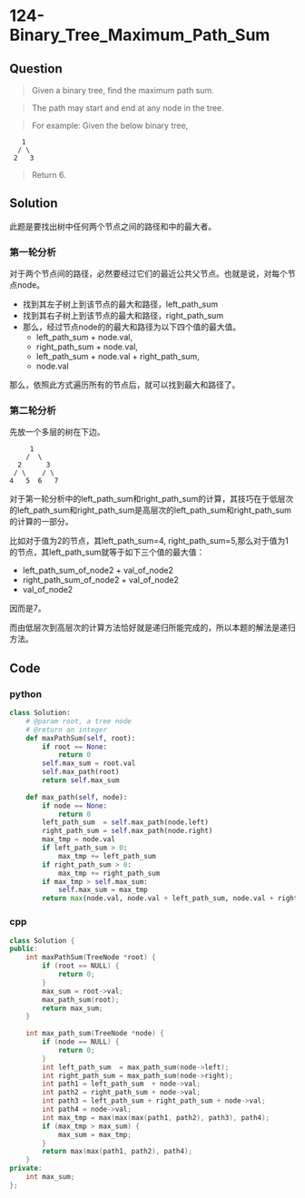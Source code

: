 # 124-Binary_Tree_Maximum_Path_Sum

## Question

> Given a binary tree, find the maximum path sum.

> The path may start and end at any node in the tree.

> For example:
> Given the below binary tree,
> 
       1
      / \
     2   3
> Return 6.


## Solution

此题是要找出树中任何两个节点之间的路径和中的最大者。

### 第一轮分析

对于两个节点间的路径，必然要经过它们的最近公共父节点。也就是说，对每个节点node。

- 找到其左子树上到该节点的最大和路径，left_path_sum
- 找到其右子树上到该节点的最大和路径，right_path_sum
- 那么，经过节点node的的最大和路径为以下四个值的最大值。
	- left_path_sum + node.val, 
	- right_path_sum + node.val, 
	- left_path_sum + node.val + right_path_sum,
	- node.val

那么，依照此方式遍历所有的节点后，就可以找到最大和路径了。

### 第二轮分析

先放一个多层的树在下边。

>

```
     1
    /  \
  2      3
 / \    / \
4   5  6   7
```

对于第一轮分析中的left_path_sum和right_path_sum的计算，其技巧在于低层次的left_path_sum和right_path_sum是高层次的left_path_sum和right_path_sum的计算的一部分。

比如对于值为2的节点，其left_path_sum=4, right_path_sum=5,那么对于值为1的节点，其left_path_sum就等于如下三个值的最大值：

- left_path_sum_of_node2 + val_of_node2
- right_path_sum_of_node2 + val_of_node2
- val_of_node2

因而是7。

而由低层次到高层次的计算方法恰好就是递归所能完成的，所以本题的解法是递归方法。

## Code

### python

```python
class Solution:
    # @param root, a tree node
    # @return an integer
    def maxPathSum(self, root):
        if root == None:
            return 0
        self.max_sum = root.val
        self.max_path(root)
        return self.max_sum
    
    def max_path(self, node):
        if node == None:
            return 0
        left_path_sum  = self.max_path(node.left)
        right_path_sum = self.max_path(node.right)
        max_tmp = node.val
        if left_path_sum > 0:
            max_tmp += left_path_sum
        if right_path_sum > 0:
            max_tmp += right_path_sum
        if max_tmp > self.max_sum:
            self.max_sum = max_tmp
        return max(node.val, node.val + left_path_sum, node.val + right_path_sum)
```

### cpp

```cpp
class Solution {
public:
    int maxPathSum(TreeNode *root) {
        if (root == NULL) {
            return 0;
        }
        max_sum = root->val;
        max_path_sum(root);
        return max_sum;
    }
    
    int max_path_sum(TreeNode *node) {
        if (node == NULL) {
            return 0;
        }
        int left_path_sum  = max_path_sum(node->left);
        int right_path_sum = max_path_sum(node->right);
        int path1 = left_path_sum  + node->val;
        int path2 = right_path_sum + node->val;
        int path3 = left_path_sum + right_path_sum + node->val;
        int path4 = node->val;
        int max_tmp = max(max(max(path1, path2), path3), path4);
        if (max_tmp > max_sum) {
            max_sum = max_tmp;
        }
        return max(max(path1, path2), path4);
    }
private:
    int max_sum;
};
```


